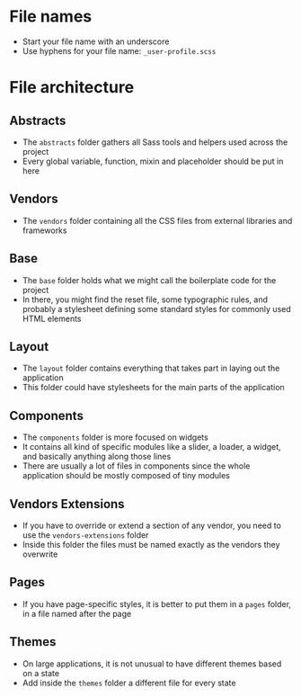 # File names
 + Start your file name with an underscore
 + Use hyphens for your file name: `_user-profile.scss` 

# File architecture 

## Abstracts
 + The `abstracts` folder gathers all Sass tools and helpers used across the project
 + Every global variable, function, mixin and placeholder should be put in here

## Vendors
 + The `vendors` folder containing all the CSS files from external libraries and frameworks

## Base
 + The `base` folder holds what we might call the boilerplate code for the project 
 + In there, you might find the reset file, some typographic rules, and probably a stylesheet defining some standard styles for commonly used HTML elements 

## Layout 
 + The `layout` folder contains everything that takes part in laying out the application
 + This folder could have stylesheets for the main parts of the application
 
## Components
 + The `components` folder is more focused on widgets
 + It contains all kind of specific modules like a slider, a loader, a widget, and basically anything along those lines
 + There are usually a lot of files in components since the whole application should be mostly composed of tiny modules

## Vendors Extensions
 + If you have to override or extend a section of any vendor, you need to use the `vendors-extensions` folder
 + Inside this folder the files must be named exactly as the vendors they overwrite

## Pages
 + If you have page-specific styles, it is better to put them in a `pages` folder, in a file named after the page

## Themes
 + On large applications, it is not unusual to have different themes based on a state
 + Add inside the `themes` folder a different file for every state